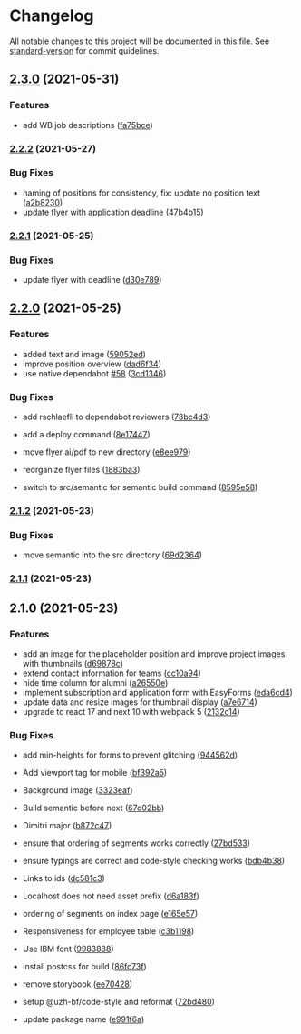 # Changelog

All notable changes to this project will be documented in this file. See [standard-version](https://github.com/conventional-changelog/standard-version) for commit guidelines.

## [2.3.0](https://github.com/uzh-bf/joinus/compare/v2.2.2...v2.3.0) (2021-05-31)


### Features

* add WB job descriptions ([fa75bce](https://github.com/uzh-bf/joinus/commit/fa75bcebee96a0a3230f7a26331222ddf838cc66))

### [2.2.2](https://github.com/uzh-bf/joinus/compare/v2.2.1...v2.2.2) (2021-05-27)


### Bug Fixes

* naming of positions for consistency, fix: update no position text ([a2b8230](https://github.com/uzh-bf/joinus/commit/a2b8230be2865302553ec1e6ab3e1759440d9e54))
* update flyer with application deadline ([47b4b15](https://github.com/uzh-bf/joinus/commit/47b4b1591918525fede9b93ba7cdd8359f0b5951))

### [2.2.1](https://github.com/uzh-bf/joinus/compare/v2.2.0...v2.2.1) (2021-05-25)


### Bug Fixes

* update flyer with deadline ([d30e789](https://github.com/uzh-bf/joinus/commit/d30e7890e8f74513e963896fde99a180fd720061))

## [2.2.0](https://github.com/uzh-bf/joinus/compare/v2.1.2...v2.2.0) (2021-05-25)


### Features

* added text and image ([59052ed](https://github.com/uzh-bf/joinus/commit/59052ede7ee73d5e427f502d6f5c794b299363f5))
* improve position overview ([dad6f34](https://github.com/uzh-bf/joinus/commit/dad6f3486a63209c7160487dee9fe421fc4b7f38))
* use native dependabot [#58](https://github.com/uzh-bf/joinus/issues/58) ([3cd1346](https://github.com/uzh-bf/joinus/commit/3cd13467c422c23561d57580bf29e1d8bed26e24))


### Bug Fixes

* add rschlaefli to dependabot reviewers ([78bc4d3](https://github.com/uzh-bf/joinus/commit/78bc4d338e0bc3e8dba1273df4b6d52beb6a9c87))


* add a deploy command ([8e17447](https://github.com/uzh-bf/joinus/commit/8e174479cfa292e9af0172281d6d49ed13f10de3))
* move flyer ai/pdf to new directory ([e8ee979](https://github.com/uzh-bf/joinus/commit/e8ee9794c6068af4a041b6bf6f7d1a64584b592c))
* reorganize flyer files ([1883ba3](https://github.com/uzh-bf/joinus/commit/1883ba368f94be9e03f6275d823db5a3492fc14d))
* switch to src/semantic for semantic build command ([8595e58](https://github.com/uzh-bf/joinus/commit/8595e5853a589aea504f787558f48853eab54087))

### [2.1.2](https://github.com/uzh-bf/joinus/compare/v2.1.1...v2.1.2) (2021-05-23)


### Bug Fixes

* move semantic into the src directory ([69d2364](https://github.com/uzh-bf/joinus/commit/69d23649224d88a493d2d4ad0292cc34926e1598))

### [2.1.1](https://github.com/uzh-bf/joinus/compare/v2.1.0...v2.1.1) (2021-05-23)

## 2.1.0 (2021-05-23)


### Features

* add an image for the placeholder position and improve project images with thumbnails ([d69878c](https://github.com/uzh-bf/joinus/commit/d69878ca8191f2a2bdcc6b4d41e3133f3f1b148b))
* extend contact information for teams ([cc10a94](https://github.com/uzh-bf/joinus/commit/cc10a94a5c6b46ccda7818a5b2fe02504e3bb2f4))
* hide time column for alumni ([a26550e](https://github.com/uzh-bf/joinus/commit/a26550eebf05be881f7f5e841b06047768ff4c91))
* implement subscription and application form with EasyForms ([eda6cd4](https://github.com/uzh-bf/joinus/commit/eda6cd4d4b085203cd0b650b34fedc10c76a830a))
* update data and resize images for thumbnail display ([a7e6714](https://github.com/uzh-bf/joinus/commit/a7e67142fb9766b01452542415a3b8f5308cb13a))
* upgrade to react 17 and next 10 with webpack 5 ([2132c14](https://github.com/uzh-bf/joinus/commit/2132c1415998fe4cb547d683c9bab2d6f842ab9f))


### Bug Fixes

* add min-heights for forms to prevent glitching ([944562d](https://github.com/uzh-bf/joinus/commit/944562d113dbbda5d6780a7fcee3f708f096a028))
* Add viewport tag for mobile ([bf392a5](https://github.com/uzh-bf/joinus/commit/bf392a5e026c49e00976670d0feaf880f902929b))
* Background image ([3323eaf](https://github.com/uzh-bf/joinus/commit/3323eaf93ea78461bd0e3231694238a29e7e753a))
* Build semantic before next ([67d02bb](https://github.com/uzh-bf/joinus/commit/67d02bb9f7c711e4c701ce78e558d90f7221159f))
* Dimitri major ([b872c47](https://github.com/uzh-bf/joinus/commit/b872c470a8a7a8cae9868bc45958413f5b96dab8))
* ensure that ordering of segments works correctly ([27bd533](https://github.com/uzh-bf/joinus/commit/27bd53379f58d2e17f290c746b8aa86a827b9744))
* ensure typings are correct and code-style checking works ([bdb4b38](https://github.com/uzh-bf/joinus/commit/bdb4b3834851e0f39c19658874b0d83f812d8978))
* Links to ids ([dc581c3](https://github.com/uzh-bf/joinus/commit/dc581c30c90c1fcec224f3e44dfa77dd57b39187))
* Localhost does not need asset prefix ([d6a183f](https://github.com/uzh-bf/joinus/commit/d6a183fd2e66f376142796758b6c32d30b8dad93))
* ordering of segments on index page ([e165e57](https://github.com/uzh-bf/joinus/commit/e165e577d12f4dd5231c1b427d96c14818ab18a1))
* Responsiveness for employee table ([c3b1198](https://github.com/uzh-bf/joinus/commit/c3b119879012ab4214570b89366ca01ec55a593c))
* Use IBM font ([9983888](https://github.com/uzh-bf/joinus/commit/99838889a1a9a4b328dede9c911ed7d0f508850c))


* install postcss for build ([86fc73f](https://github.com/uzh-bf/joinus/commit/86fc73fda4d46235dadd971cd7cd485260dc7ed9))
* remove storybook ([ee70428](https://github.com/uzh-bf/joinus/commit/ee70428901560b5a007464a518319736f7fbd7fa))
* setup @uzh-bf/code-style and reformat ([72bd480](https://github.com/uzh-bf/joinus/commit/72bd4807143474b024140121e877dcbc0e7dcb97))
* update package name ([e991f6a](https://github.com/uzh-bf/joinus/commit/e991f6a0a656130846d780e001147e3706d0d56c))
